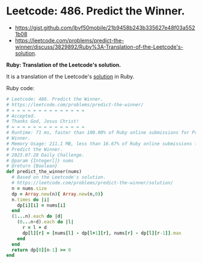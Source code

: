 # Leetcode: 486. Predict the Winner.

- https://gist.github.com/lbvf50mobile/21b9458b243b335627e48f03a5521b08
- https://leetcode.com/problems/predict-the-winner/discuss/3829892/Ruby%3A-Translation-of-the-Leetcode's-solution.

**Ruby: Translation of the Leetcode's solution.**

It is a translation of the Leetcode's [solution](https://leetcode.com/problems/predict-the-winner/solution/) in Ruby.

Ruby code:
```Ruby
# Leetcode: 486. Predict the Winner.
# https://leetcode.com/problems/predict-the-winner/
# = = = = = = = = = = = = = =
# Accepted.
# Thanks God, Jesus Christ!
# = = = = = = = = = = = = = =
# Runtime: 71 ms, faster than 100.00% of Ruby online submissions for Predict the
# Winner.
# Memory Usage: 211.1 MB, less than 16.67% of Ruby online submissions for
# Predict the Winner.
# 2023.07.28 Daily Challenge.
# @param {Integer[]} nums
# @return {Boolean}
def predict_the_winner(nums)
  # Based on the Leetcode's solution.
  # https://leetcode.com/problems/predict-the-winner/solution/
  n = nums.size
  dp = Array.new(n){ Array.new(n,0)}
  n.times do |i|
    dp[i][i] = nums[i]
  end
  (1...n).each do |d|
    (0...n-d).each do |l|
      r = l + d
      dp[l][r] = [nums[l] - dp[l+1][r], nums[r] - dp[l][r-1]].max
    end
  end
  return dp[0][n-1] >= 0
end
```
